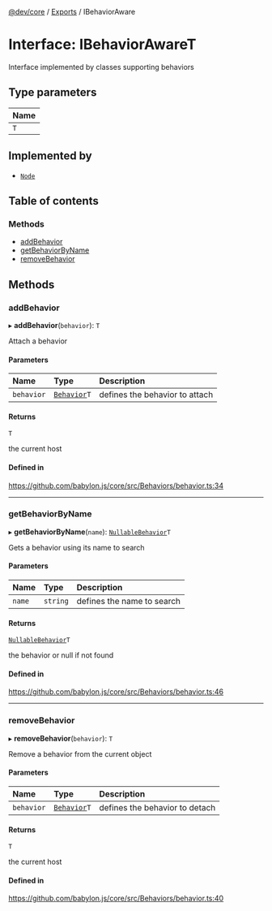 [@dev/core](../README.md) / [Exports](../modules.md) / IBehaviorAware

# Interface: IBehaviorAwareT

Interface implemented by classes supporting behaviors

## Type parameters

| Name |
| :------ |
| `T` |

## Implemented by

- [`Node`](../classes/Node.md)

## Table of contents

### Methods

- [addBehavior](IBehaviorAware.md#addbehavior)
- [getBehaviorByName](IBehaviorAware.md#getbehaviorbyname)
- [removeBehavior](IBehaviorAware.md#removebehavior)

## Methods

### addBehavior

▸ **addBehavior**(`behavior`): `T`

Attach a behavior

#### Parameters

| Name | Type | Description |
| :------ | :------ | :------ |
| `behavior` | [`Behavior`](Behavior.md)`T` | defines the behavior to attach |

#### Returns

`T`

the current host

#### Defined in

https://github.com/babylon.js/core/src/Behaviors/behavior.ts:34

___

### getBehaviorByName

▸ **getBehaviorByName**(`name`): [`Nullable`](../modules.md#nullable)[`Behavior`](Behavior.md)`T`

Gets a behavior using its name to search

#### Parameters

| Name | Type | Description |
| :------ | :------ | :------ |
| `name` | `string` | defines the name to search |

#### Returns

[`Nullable`](../modules.md#nullable)[`Behavior`](Behavior.md)`T`

the behavior or null if not found

#### Defined in

https://github.com/babylon.js/core/src/Behaviors/behavior.ts:46

___

### removeBehavior

▸ **removeBehavior**(`behavior`): `T`

Remove a behavior from the current object

#### Parameters

| Name | Type | Description |
| :------ | :------ | :------ |
| `behavior` | [`Behavior`](Behavior.md)`T` | defines the behavior to detach |

#### Returns

`T`

the current host

#### Defined in

https://github.com/babylon.js/core/src/Behaviors/behavior.ts:40
